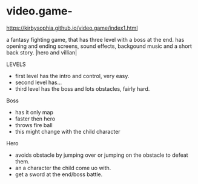 # video.game-

https://kirbysophia.github.io/video.game/index1.html

a fantasy fighting game, that has three level with a boss at the end.
has opening and ending screens, sound effects, backgound music and a short back story.
|hero and villian|

LEVELS
- first level has the intro and control, very easy.
- second level has... 
- third level  has the boss and lots obstacles, fairly hard.

Boss
- has it only map
- faster then hero 
 - throws fire ball <br>
 - this might change with the child character

Hero 
 - avoids obstacle by jumping over or jumping on the obstacle to defeat them.
 -  an a character the child come uo with. 
- get a sword at the end/boss battle.

